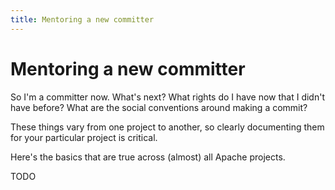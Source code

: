 ```yaml
---
title: Mentoring a new committer
---
```


# Mentoring a new committer

So I'm a committer now. What's next? What rights do I have now that I
didn't have before? What are the social conventions around making a
commit?

These things vary from one project to another, so clearly documenting
them for your particular project is critical.

Here's the basics that are true across (almost) all Apache projects.

TODO
